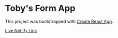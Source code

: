 # Toby's Form App

This project was bootstrapped with [Create React App](https://github.com/facebook/create-react-app).

[Live Netlify Link](https://tobys-form.netlify.app/)
